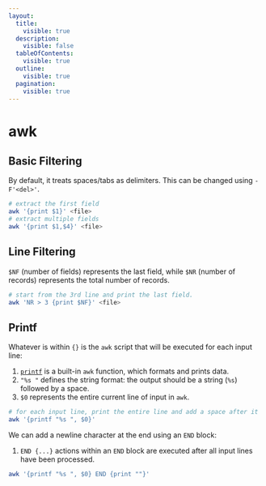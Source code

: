 ```yaml
---
layout:
  title:
    visible: true
  description:
    visible: false
  tableOfContents:
    visible: true
  outline:
    visible: true
  pagination:
    visible: true
---
```


# awk

## Basic Filtering

By default, it treats spaces/tabs as delimiters. This can be changed using `-F'<del>'`.&#x20;

```bash
# extract the first field
awk '{print $1}' <file>
# extract multiple fields
awk '{print $1,$4}' <file>
```

## Line Filtering

`$NF` (number of fields) represents the last field, while `$NR` (number of records) represents the total number of records.

```bash
# start from the 3rd line and print the last field.
awk 'NR > 3 {print $NF}' <file>
```

## Printf

Whatever is within `{}` is the `awk` script that will be executed for each input line:

1. [`printf`](printf.md) is a built-in `awk` function, which formats and prints data.
2. `"%s "` defines the string format: the output should be a string (`%s`) followed by a space.
3. `$0` represents the entire current line of input in `awk`.

```bash
# for each input line, print the entire line and add a space after it
awk '{printf "%s ", $0}'
```

We can add a newline character at the end using an `END` block:

1. `END {...}` actions within an `END` block are executed after all input lines have been processed.

```bash
awk '{printf "%s ", $0} END {print ""}'
```

